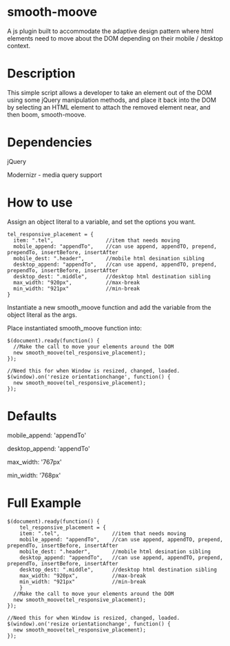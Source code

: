 # smooth-moove
A js plugin built to accommodate the adaptive design pattern where html elements need to move about the DOM depending on their mobile / desktop context. 

# Description
This simple script allows a developer to take an element out of the DOM using some jQuery manipulation methods, and place it back into the DOM by selecting an HTML element to attach the removed element near, and then boom, smooth-moove.

# Dependencies
jQuery

Modernizr - media query support

# How to use
Assign an object literal to a variable, and set the options you want.

    tel_responsive_placement = {
      item: ".tel",                 //item that needs moving
      mobile_append: "appendTo",    //can use append, appendTO, prepend, prependTo, insertBefore, insertAfter
      mobile_dest: ".header",       //mobile html desination sibling
      desktop_append: "appendTo",   //can use append, appendTO, prepend, prependTo, insertBefore, insertAfter
      desktop_dest: ".middle",      //desktop html destination sibling
      max_width: "920px",           //max-break
      min_width: "921px"            //min-break
    }

Instantiate a new smooth_moove function and add the variable from the object literal as the args.

Place instantiated smooth_moove function into:

    $(document).ready(function() {
      //Make the call to move your elements around the DOM
      new smooth_moove(tel_responsive_placement);
    });

    //Need this for when Window is resized, changed, loaded.
    $(window).on('resize orientationchange', function() {
      new smooth_moove(tel_responsive_placement);
    });

# Defaults
mobile_append: 'appendTo'

desktop_append: 'appendTo'

max_width: '767px'

min_width: '768px'

# Full Example
    $(document).ready(function() {
    	tel_responsive_placement = {
       	item: ".tel",                 //item that needs moving
        mobile_append: "appendTo",    //can use append, appendTO, prepend, prependTo, insertBefore, insertAfter
        mobile_dest: ".header",       //mobile html desination sibling
        desktop_append: "appendTo",   //can use append, appendTO, prepend, prependTo, insertBefore, insertAfter
        desktop_dest: ".middle",      //desktop html destination sibling
        max_width: "920px",           //max-break
        min_width: "921px"            //min-break
    	}
      //Make the call to move your elements around the DOM
      new smooth_moove(tel_responsive_placement);
    });

    //Need this for when Window is resized, changed, loaded.
    $(window).on('resize orientationchange', function() {
      new smooth_moove(tel_responsive_placement);
    });
